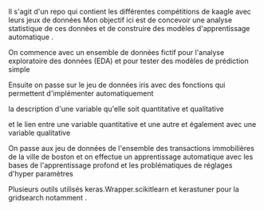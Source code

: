 
Il s'agit d'un repo qui contient les différentes compétitions de kaagle avec leurs jeux de données 
Mon objectif ici est de concevoir une analyse statistique de ces données et de construire des modèles d'apprentissage automatique .


On commence avec un  ensemble de données fictif pour l'analyse exploratoire des données (EDA) et pour tester des modèles de prédiction simple



Ensuite on passe sur le jeu de données iris avec des fonctions qui permettent d'implémenter automatiquement 

la description d'une variable qu'elle soit quantitative et qualitative  


et le lien entre une variable quantitative et une autre et également avec une variable qualitative



On passe aux jeu de données de l'ensemble des transactions immobilières de la ville de boston  et on effectue un apprentissage automatique avec les bases de l'apprentissage profond et les problématiques de réglages d'hyper paramètres 



Plusieurs outils utilisés keras.Wrapper.scikitlearn et kerastuner pour la gridsearch notamment . 
